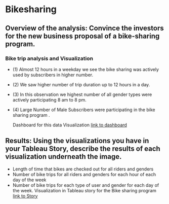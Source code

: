 # Bikesharing

## Overview of the analysis: Convince the investors for the new business proposal of a bike-sharing program. 

### Bike trip analysis and Visualization
- (1)
 Almost 12 hours in a weekday we see the bike sharing was actively used by subscribers in higher number.
	
- (2)
 We saw higher number of trip duration up to 12 hours in a day.
- (3)
 In this observation we highest number of all gender types were actively participating 8 am to 8 pm. 

- (4)
 Large Number of Male Subscribers were participating in the bike sharing  program .

	 Dashboard for this data Visualization 
	 [link to dashboard](https://public.tableau.com/views/NYCBikeSharingProgram/Dashboard3?:language=en-US&publish=yes&:display_count=n&:origin=viz_share_link)

## Results: Using the visualizations you have in your Tableau Story, describe the results of each visualization underneath the image.
-  Length of time that bikes are checked out for all riders and genders
- Number of bike trips for all riders and genders for each hour of each day of the week
- Number of bike trips for each type of user and gender for each day of the week.
Visualization in Tableau story for the Bike sharing program  
[link to Story](https://public.tableau.com/views/NYCBikeSharingProgram/Story4?:language=en-US&publish=yes&:display_count=n&:origin=viz_share_link) 